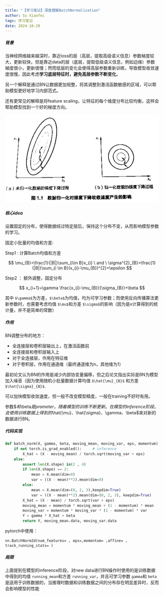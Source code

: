 ```yaml
---
title: "【学习笔记】深度理解BatchNormalization"
author: Su Xiaofei
tags: 学习笔记
date: 2024-10-20
---
```

##### 背景

当神经网络越来越深时，靠近loss的层（高层，提取高级语义信息）参数梯度较大，更新较快，但是靠近data的层（底层，提取低级语义信息，例如边缘）参数梯度很小，更新很慢；然而低层的变化会使得高层参数重新训练，导致模型收敛速度很慢，因此考虑**学习底层特征时，避免高层参数不断变化**。

另一个解释是通过BN让数据更加规整，将其调整到激活函数敏感的区域，可以帮助模型更好地学习内部范式。

还有更常见的解释是将feature scaling，让特征的每个维度分布比较均衡，这样会帮助模型找到一个好的梯度方向。

![数据缩放梯度示意图](/assets\images\blog\BN\data_scaling.png)

##### 核心idea

设置固定的分布，使得数据经过特定层后，保持这个分布不变，从而影响模型参数的学习。

固定小批量的均值和方差:

Step1 : 计算Batch均值和方差

$$
\mu_{B}=\frac{1}{|B|}\sum_{i\in B}x_{i} \  and \ \sigma^{2}_{B}=\frac{1}{|B|}\sum_{i \in B}(x_{i}-\mu_{B})^{2}+\epsilon
$$

Step2 ： 额外调整，固定分布

$$
x_{i+1}=\gamma \frac{x_{i}-\mu_{B}}{\sigma_{B}}+\beta
$$

其中 `$\gamma$`为方差，`$\beta$`为均值，均为可学习参数；而使用反向传播算法更新参数时，也需要考虑均值 `$\mu$`和方差 `$\sigma$`的影响（因为是$x$计算得到的统计量，并不是简单的常数）

##### 作用

BN调整分布的地方：

- 全连接层和卷积层输出上，在激活函数前
- 全连接层和卷积层输入上
- 对于全连接层，作用在特征维
- 对于卷积层，作用在通道维（最终通道维为n，其他维为1）

最初论文认为BN的作用是减少内部协变量偏移，但之后论文指出实际是BN为模型加入噪音（因为使用随机小批量数据计算均值 `$\hat{\mu}_{B}$` 和方差 `$\hat{\sigma}_{B}$`.

可以加快模型收敛速度，但一般不改变模型精度，一般在training不好时有用。

参数$$和$\beta$是prameter，随着模型的训练不断更新。在模型的inference阶段，会使用训练数据上得到的$\hat{\mu}$、$\hat{\sigma}$、$\gamma$、$\beta$来对新的数据进行BN。

##### 代码实现

```python
def batch_norm(X, gamma, beta, moving_mean, moving_var, eps, momentum):
    if not torch.is_grad_enabled():		# inference
        X_hat = (X - moving_mean) / torch.sqrt(moving_var + eps)
    else:
        assert len(X.shape) in(2 , 4)
        if len(X.shape) == 2:
            mean = X.mean(dim=0)
            var = ((X - mean)**2).mean(dim=0)
        else:
            mean = X.mean(dim=(0, 2, 3),keepdim=True)
            var = ((X - mean)**2).mean(dim=(0, 2, 3), keepdim=True)
        X_hat = (X - mean) / torch.sqrt(var + eps)
        moving_mean = momentum * moving_mean + (1 - momentum) * mean		# 靠近结束的参数更精确
        moving_var = momentum * moving_var * (1 - momentum) * var
        Y = gamma * X_hat + beta
        return Y, moving_mean.data, moving_var.data
```

pytorch中使用：

```
nn.BatchNorm2d(num_features= , eps=,momentum= ,affine= , track_running_stats= )
```

##### 局限

上面提到在模型的inference阶段，对new data进行BN操作时使用的是训练数据中得到的均值 `running_mean`和方差 `running_var`，并且可学习参数 `gamma`和 `beta`是适用于训练数据的，当推理时数据和训练数据之间的分布存在明显差异时，反而会影响模型的性能
